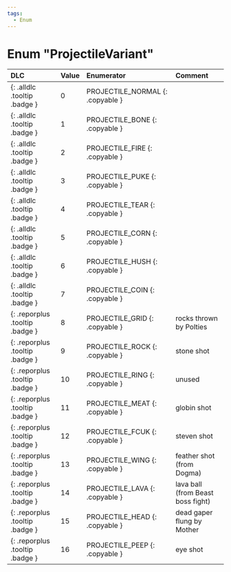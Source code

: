 ```yaml
---
tags:
  - Enum
---
```

# Enum "ProjectileVariant"
|DLC|Value|Enumerator|Comment|
|:--|:--|:--|:--|
|[ ](#){: .alldlc .tooltip .badge }|0 |PROJECTILE_NORMAL {: .copyable } |  |
|[ ](#){: .alldlc .tooltip .badge }|1 |PROJECTILE_BONE {: .copyable } |  |
|[ ](#){: .alldlc .tooltip .badge }|2 |PROJECTILE_FIRE {: .copyable } |  |
|[ ](#){: .alldlc .tooltip .badge }|3 |PROJECTILE_PUKE {: .copyable } |  |
|[ ](#){: .alldlc .tooltip .badge }|4 |PROJECTILE_TEAR {: .copyable } |  |
|[ ](#){: .alldlc .tooltip .badge }|5 |PROJECTILE_CORN {: .copyable } |  |
|[ ](#){: .alldlc .tooltip .badge }|6 |PROJECTILE_HUSH {: .copyable } |  |
|[ ](#){: .alldlc .tooltip .badge }|7 |PROJECTILE_COIN {: .copyable } |  |
|[ ](#){: .reporplus .tooltip .badge }|8 |PROJECTILE_GRID {: .copyable } | rocks thrown by Polties |
|[ ](#){: .reporplus .tooltip .badge }|9 |PROJECTILE_ROCK {: .copyable } | stone shot |
|[ ](#){: .reporplus .tooltip .badge }|10 |PROJECTILE_RING {: .copyable } | unused |
|[ ](#){: .reporplus .tooltip .badge }|11 |PROJECTILE_MEAT {: .copyable } | globin shot |
|[ ](#){: .reporplus .tooltip .badge }|12 |PROJECTILE_FCUK {: .copyable } | steven shot |
|[ ](#){: .reporplus .tooltip .badge }|13 |PROJECTILE_WING {: .copyable } | feather shot (from Dogma) |
|[ ](#){: .reporplus .tooltip .badge }|14 |PROJECTILE_LAVA {: .copyable } | lava ball (from Beast boss fight) |
|[ ](#){: .reporplus .tooltip .badge }|15 |PROJECTILE_HEAD {: .copyable } | dead gaper flung by Mother |
|[ ](#){: .reporplus .tooltip .badge }|16 |PROJECTILE_PEEP {: .copyable } | eye shot |